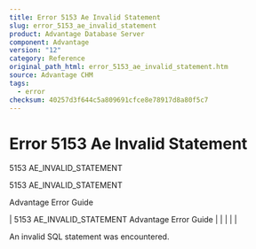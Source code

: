 ```yaml
---
title: Error 5153 Ae Invalid Statement
slug: error_5153_ae_invalid_statement
product: Advantage Database Server
component: Advantage
version: "12"
category: Reference
original_path_html: error_5153_ae_invalid_statement.htm
source: Advantage CHM
tags:
  - error
checksum: 40257d3f644c5a809691cfce8e78917d8a80f5c7
---
```


# Error 5153 Ae Invalid Statement

5153 AE\_INVALID\_STATEMENT

5153 AE\_INVALID\_STATEMENT

Advantage Error Guide

| 5153 AE\_INVALID\_STATEMENT  Advantage Error Guide |  |  |  |  |

An invalid SQL statement was encountered.
